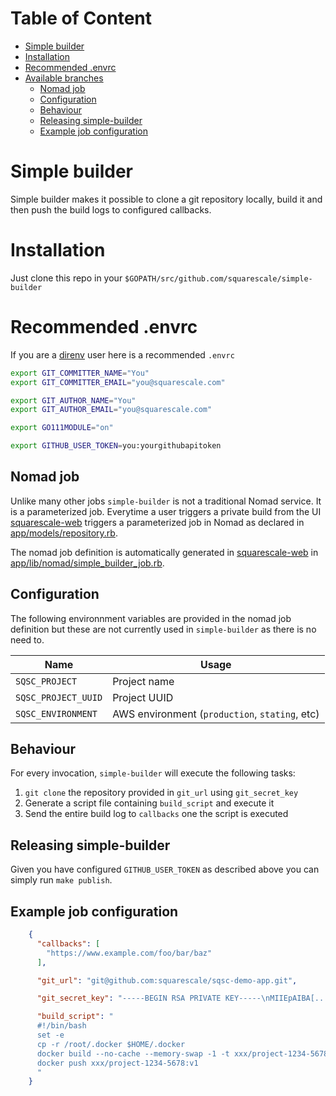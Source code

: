 # Table of Content

   * [Simple builder](#simple-builder)
   * [Installation](#installation)
   * [Recommended .envrc](#recommended-envrc)
   * [Available branches](#available-branches)
      * [Nomad job](#nomad-job)
      * [Configuration](#configuration)
      * [Behaviour](#behaviour)
      * [Releasing simple-builder](#releasing-simple-builder)
      * [Example job configuration](#example-job-configuration)

# Simple builder

Simple builder makes it possible to clone a git repository locally, build it
and then push the build logs to configured callbacks.

# Installation

Just clone this repo in your `$GOPATH/src/github.com/squarescale/simple-builder`

# Recommended .envrc

If you are a [direnv](https://direnv.net/) user here is a recommended `.envrc`

```sh
export GIT_COMMITTER_NAME="You"
export GIT_COMMITTER_EMAIL="you@squarescale.com"

export GIT_AUTHOR_NAME="You"
export GIT_AUTHOR_EMAIL="you@squarescale.com"

export GO111MODULE="on"

export GITHUB_USER_TOKEN=you:yourgithubapitoken
```

## Nomad job

Unlike many other jobs `simple-builder` is not a traditional Nomad service.
It is a parameterized job. Everytime a user triggers a private build from the
UI [squarescale-web] triggers a parameterized job in Nomad as declared in
[app/models/repository.rb](https://github.com/squarescale/squarescale-web/blob/env-production/app/models/repository.rb#L102-L122).

The nomad job definition is automatically generated in [squarescale-web] in
[app/lib/nomad/simple_builder_job.rb](https://github.com/squarescale/squarescale-web/blob/env-production/app/lib/nomad/simple_builder_job.rb).

## Configuration

The following environnment variables are provided in the nomad job definition
but these are not currently used in `simple-builder` as there is no need to.

Name | Usage
-----|------
`SQSC_PROJECT` | Project name
`SQSC_PROJECT_UUID` | Project UUID
`SQSC_ENVIRONMENT` | AWS environment (`production`, `stating`, etc)


## Behaviour

For every invocation, `simple-builder` will execute the following tasks:

1. `git clone` the repository provided in `git_url` using `git_secret_key`
2. Generate a script file containing `build_script` and execute it
3. Send the entire build log to `callbacks` one the script is executed

## Releasing simple-builder

Given you have configured `GITHUB_USER_TOKEN` as described above you can simply
run `make publish`.

## Example job configuration

```json
    {
      "callbacks": [
        "https://www.example.com/foo/bar/baz"
      ],

      "git_url": "git@github.com:squarescale/sqsc-demo-app.git",

      "git_secret_key": "-----BEGIN RSA PRIVATE KEY-----\nMIIEpAIBA[...]yp71g==\n-----END RSA PRIVATE KEY-----\n",

      "build_script": "
      #!/bin/bash
      set -e
      cp -r /root/.docker $HOME/.docker
      docker build --no-cache --memory-swap -1 -t xxx/project-1234-5678:v1 .
      docker push xxx/project-1234-5678:v1
      "
    }
```

[squarescale-web]: (https://github.com/squarescale/squarescale-web)
